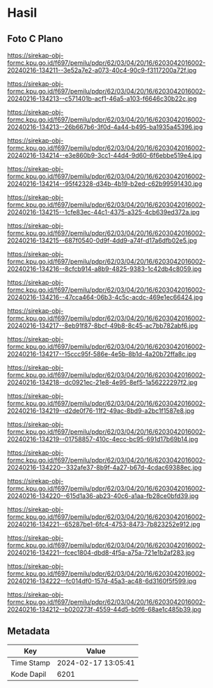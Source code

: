 # Hasil

## Foto C Plano

https://sirekap-obj-formc.kpu.go.id/f697/pemilu/pdpr/62/03/04/20/16/6203042016002-20240216-134211--3e52a7e2-a073-40c4-90c9-f3117200a72f.jpg

https://sirekap-obj-formc.kpu.go.id/f697/pemilu/pdpr/62/03/04/20/16/6203042016002-20240216-134213--c571401b-acf1-46a5-a103-f6646c30b22c.jpg

https://sirekap-obj-formc.kpu.go.id/f697/pemilu/pdpr/62/03/04/20/16/6203042016002-20240216-134213--26b667b6-3f0d-4a44-b495-ba1935a45396.jpg

https://sirekap-obj-formc.kpu.go.id/f697/pemilu/pdpr/62/03/04/20/16/6203042016002-20240216-134214--e3e860b9-3cc1-44d4-9d60-6f6ebbe519e4.jpg

https://sirekap-obj-formc.kpu.go.id/f697/pemilu/pdpr/62/03/04/20/16/6203042016002-20240216-134214--95f42328-d34b-4b19-b2ed-c62b99591430.jpg

https://sirekap-obj-formc.kpu.go.id/f697/pemilu/pdpr/62/03/04/20/16/6203042016002-20240216-134215--1cfe83ec-44c1-4375-a325-4cb639ed372a.jpg

https://sirekap-obj-formc.kpu.go.id/f697/pemilu/pdpr/62/03/04/20/16/6203042016002-20240216-134215--687f0540-0d9f-4dd9-a74f-d17a6dfb02e5.jpg

https://sirekap-obj-formc.kpu.go.id/f697/pemilu/pdpr/62/03/04/20/16/6203042016002-20240216-134216--8cfcb914-a8b9-4825-9383-1c42db4c8059.jpg

https://sirekap-obj-formc.kpu.go.id/f697/pemilu/pdpr/62/03/04/20/16/6203042016002-20240216-134216--47cca464-06b3-4c5c-acdc-469e1ec66424.jpg

https://sirekap-obj-formc.kpu.go.id/f697/pemilu/pdpr/62/03/04/20/16/6203042016002-20240216-134217--8eb91f87-8bcf-49b8-8c45-ac7bb782abf6.jpg

https://sirekap-obj-formc.kpu.go.id/f697/pemilu/pdpr/62/03/04/20/16/6203042016002-20240216-134217--15ccc95f-586e-4e5b-8b1d-4a20b72ffa8c.jpg

https://sirekap-obj-formc.kpu.go.id/f697/pemilu/pdpr/62/03/04/20/16/6203042016002-20240216-134218--dc0921ec-21e8-4e95-8ef5-1a56222297f2.jpg

https://sirekap-obj-formc.kpu.go.id/f697/pemilu/pdpr/62/03/04/20/16/6203042016002-20240216-134219--d2de0f76-11f2-49ac-8bd9-a2bc1f1587e8.jpg

https://sirekap-obj-formc.kpu.go.id/f697/pemilu/pdpr/62/03/04/20/16/6203042016002-20240216-134219--01758857-410c-4ecc-bc95-691d17b69b14.jpg

https://sirekap-obj-formc.kpu.go.id/f697/pemilu/pdpr/62/03/04/20/16/6203042016002-20240216-134220--332afe37-8b9f-4a27-b67d-4cdac69388ec.jpg

https://sirekap-obj-formc.kpu.go.id/f697/pemilu/pdpr/62/03/04/20/16/6203042016002-20240216-134220--615d1a36-ab23-40c6-a1aa-fb28ce0bfd39.jpg

https://sirekap-obj-formc.kpu.go.id/f697/pemilu/pdpr/62/03/04/20/16/6203042016002-20240216-134221--65287be1-6fc4-4753-8473-7b823252e912.jpg

https://sirekap-obj-formc.kpu.go.id/f697/pemilu/pdpr/62/03/04/20/16/6203042016002-20240216-134221--fcec1804-dbd8-4f5a-a75a-721e1b2af283.jpg

https://sirekap-obj-formc.kpu.go.id/f697/pemilu/pdpr/62/03/04/20/16/6203042016002-20240216-134222--fc014df0-157d-45a3-ac48-6d3160f5f599.jpg

https://sirekap-obj-formc.kpu.go.id/f697/pemilu/pdpr/62/03/04/20/16/6203042016002-20240216-134212--b020273f-4559-44d5-b0f6-68ae1c485b39.jpg


## Metadata

| Key        | Value               |
| ---------- | ------------------- |
| Time Stamp | 2024-02-17 13:05:41 |
| Kode Dapil | 6201                |



